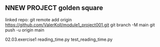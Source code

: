## NNEW PROJECT golden square

linked repo: git remote add origin https://github.com/ValerKoll/module1_project001.git
git branch -M main
git push -u origin main

02.03.exercise1 reading_time.py test_reading_time.py
